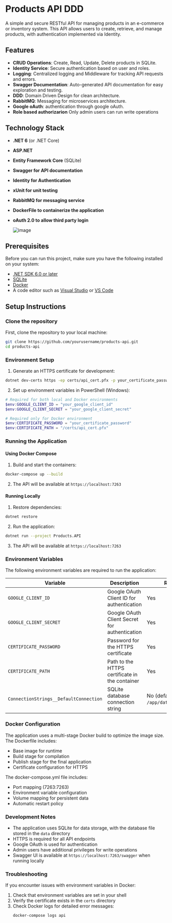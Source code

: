 # Products API DDD

A simple and secure RESTful API for managing products in an e-commerce or inventory system. This API allows users to create, retrieve, and manage products, with authentication implemented via Identity.

## Features

- **CRUD Operations**: Create, Read, Update, Delete products in SQLite.
- **Identity Service**: Secure authentication based on user and roles.
- **Logging**: Centralized logging and Middleware for tracking API requests and errors.
- **Swagger Documentation**: Auto-generated API documentation for easy exploration and testing.
- **DDD**: Domain Driven Design for clean architecture.
- **RabbitMQ**: Messaging for microservices architecture.
- **Google oAuth**: authentication through google oAuth.
- **Role based authorizarion** Only admin users can run write operations
  
## Technology Stack

- **.NET 6** (or .NET Core)
- **ASP.NET**
- **Entity Framework Core** (SQLite)
- **Swagger for API documentation**
- **Identity for Authentication**
- **xUnit for unit testing**
- **RabbitMQ for messaging service**
- **DockerFile to containerize the application**
- **oAuth 2.0 to allow third party login**

  ![image](https://github.com/user-attachments/assets/e678eb4f-68d1-45a5-869c-975acc199c6d)

## Prerequisites

Before you can run this project, make sure you have the following installed on your system:

- [.NET SDK 6.0 or later](https://dotnet.microsoft.com/download/dotnet)
- [SQLite](https://www.sqlite.org/)
- [Docker](https://www.docker.com/products/docker-desktop) 
- A code editor such as [Visual Studio](https://visualstudio.microsoft.com/) or [VS Code](https://code.visualstudio.com/)

## Setup Instructions

### Clone the repository

First, clone the repository to your local machine:

```bash
git clone https://github.com/yourusername/products-api.git
cd products-api
```

### Environment Setup

1. Generate an HTTPS certificate for development:

```bash
dotnet dev-certs https -ep certs/api_cert.pfx -p your_certificate_password
```

2. Set up environment variables in PowerShell (Windows):

```powershell
# Required for both local and Docker environments
$env:GOOGLE_CLIENT_ID = "your_google_client_id"
$env:GOOGLE_CLIENT_SECRET = "your_google_client_secret"

# Required only for Docker environment
$env:CERTIFICATE_PASSWORD = "your_certificate_password"
$env:CERTIFICATE_PATH = "/certs/api_cert.pfx"
```

### Running the Application

#### Using Docker Compose

1. Build and start the containers:

```bash
docker-compose up --build
```

2. The API will be available at `https://localhost:7263`

#### Running Locally

1. Restore dependencies:

```bash
dotnet restore
```

2. Run the application:

```bash
dotnet run --project Products.API
```

3. The API will be available at `https://localhost:7263`

### Environment Variables

The following environment variables are required to run the application:

| Variable | Description | Required | Environment |
|----------|-------------|----------|-------------|
| `GOOGLE_CLIENT_ID` | Google OAuth Client ID for authentication | Yes | Both |
| `GOOGLE_CLIENT_SECRET` | Google OAuth Client Secret for authentication | Yes | Both |
| `CERTIFICATE_PASSWORD` | Password for the HTTPS certificate | Yes | Docker only |
| `CERTIFICATE_PATH` | Path to the HTTPS certificate in the container | Yes | Docker only |
| `ConnectionStrings__DefaultConnection` | SQLite database connection string | No (defaults to `/app/data/Products.db`) | Both |

### Docker Configuration

The application uses a multi-stage Docker build to optimize the image size. The Dockerfile includes:

- Base image for runtime
- Build stage for compilation
- Publish stage for the final application
- Certificate configuration for HTTPS

The docker-compose.yml file includes:
- Port mapping (7263:7263)
- Environment variable configuration
- Volume mapping for persistent data
- Automatic restart policy

### Development Notes

- The application uses SQLite for data storage, with the database file stored in the `data` directory
- HTTPS is required for all API endpoints
- Google OAuth is used for authentication
- Admin users have additional privileges for write operations
- Swagger UI is available at `https://localhost:7263/swagger` when running locally

### Troubleshooting

If you encounter issues with environment variables in Docker:

1. Check that environment variables are set in your shell
2. Verify the certificate exists in the `certs` directory
3. Check Docker logs for detailed error messages:
   ```bash
   docker-compose logs api
   ```
